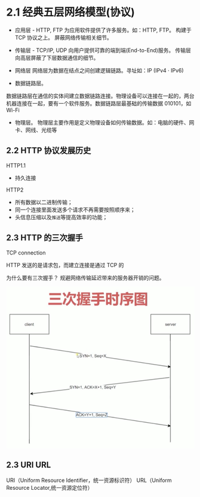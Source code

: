 # 2.1 经典五层网络模型(协议)

- 应用层 - HTTP, FTP
为应用软件提供了许多服务。如：HTTP, FTP。
构建于 TCP 协议之上。
屏蔽网络传输相关细节。

- 传输层 - TCP/IP, UDP
向用户提供可靠的端到端(End-to-End)服务。
传输层向高层屏蔽了下层数据通信的细节。

- 网络层
网络层为数据在结点之间创建逻辑链路。寻址如：IP (IPv4 · IPv6) 

- 数据链路层。

数据链路层在通信的实体间建立数据链路连接。物理设备可以连接在一起的，两台机器连接在一起，要有一个软件服务。数据链路层最基础的传输数据 010101，如 Wi-Fi

- 物理层。
物理层主要作用是定义物理设备如何传输数据。如：电脑的硬件、网卡、网线、光缆等

## 2.2 HTTP 协议发展历史

HTTP1.1
- 持久连接

HTTP2
- 所有数据以二进制传输；
- 同一个连接里面发送多个请求不再需要按照顺序来；
- 头信息压缩以及`推送`等提高效率的功能；

## 2.3 HTTP 的三次握手
TCP connection

HTTP 发送的是请求包，而建立连接是通过 TCP 的

为什么要有三次握手？
规避网络传输延迟带来的服务器开销的问题。

![三次握手](three.png)


## 2.3 URI URL
URI（Uniform Resource Identifier，统一资源标识符）
URL（Uniform Resource Locator,统一资源定位符）